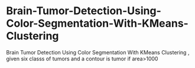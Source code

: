 # Brain-Tumor-Detection-Using-Color-Segmentation-With-KMeans-Clustering
Brain Tumor Detection Using Color Segmentation With KMeans Clustering , given six classs of tumors and a contour is tumor if area>1000
